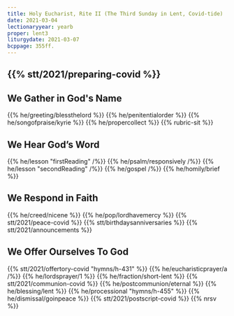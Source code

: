 ```yaml
---
title: Holy Eucharist, Rite II (The Third Sunday in Lent, Covid-tide)
date: 2021-03-04
lectionaryyear: yearb
proper: lent3
liturgydate: 2021-03-07
bcppage: 355ff.
---
```

{{% stt/2021/preparing-covid %}}
---
## We Gather in God's Name
{{% he/greeting/blessthelord %}}
{{% he/penitentialorder %}}
{{% he/songofpraise/kyrie %}}
{{% he/propercollect %}}
{{% rubric-sit %}}
## We Hear God’s Word
{{% he/lesson "firstReading" /%}}
{{% he/psalm/responsively /%}}
{{% he/lesson "secondReading" /%}}
{{% he/gospel /%}}
{{% he/homily/brief %}}

## We Respond in Faith
{{% he/creed/nicene %}}
{{% he/pop/lordhavemercy %}}
{{% stt/2021/peace-covid %}}
{{% stt/birthdaysanniversaries %}}
{{% stt/2021/announcements %}}
## We Offer Ourselves To God
{{% stt/2021/offertory-covid "hymns/h-431" %}}
{{% he/eucharisticprayer/a /%}}
{{% he/lordsprayer/1 %}}
{{% he/fraction/short-lent %}}
{{% stt/2021/communion-covid %}}
{{% he/postcommunion/eternal %}}
{{% he/blessing/lent %}}
{{% he/processional "hymns/h-455" %}}
{{% he/dismissal/goinpeace %}}
{{% stt/2021/postscript-covid %}}
{{% nrsv %}}
